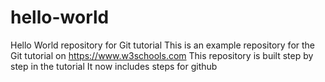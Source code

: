 # hello-world
Hello World repository for Git tutorial
This is an example repository for the Git tutorial on https://www.w3schools.com
This repository is built step by step in the tutorial
It now includes steps for github
